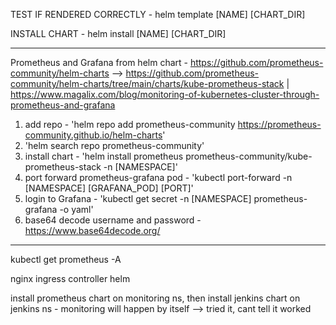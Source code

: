 TEST IF RENDERED CORRECTLY - helm template [NAME] [CHART_DIR]

INSTALL CHART - helm install [NAME] [CHART_DIR]

--------------------------------------------------------------------------
Prometheus and Grafana from helm chart - https://github.com/prometheus-community/helm-charts --> https://github.com/prometheus-community/helm-charts/tree/main/charts/kube-prometheus-stack | https://www.magalix.com/blog/monitoring-of-kubernetes-cluster-through-prometheus-and-grafana

1. add repo - 'helm repo add prometheus-community https://prometheus-community.github.io/helm-charts'
2. 'helm search repo prometheus-community'
3. install chart - 'helm install prometheus prometheus-community/kube-prometheus-stack -n [NAMESPACE]'
4. port forward prometheus-grafana pod - 'kubectl port-forward -n [NAMESPACE] [GRAFANA_POD] [PORT]'
5. login to Grafana - 'kubectl get secret -n [NAMESPACE] prometheus-grafana -o yaml'
6. base64 decode username and password - https://www.base64decode.org/
--------------------------------------------------------------------------
kubectl get prometheus -A

nginx ingress controller helm

install prometheus chart on monitoring ns, then install jenkins chart on jenkins ns - monitoring will happen by itself --> tried it, cant tell it worked